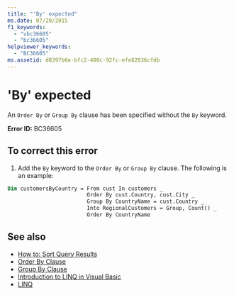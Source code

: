 ```yaml
---
title: "'By' expected"
ms.date: 07/20/2015
f1_keywords: 
  - "vbc36605"
  - "bc36605"
helpviewer_keywords: 
  - "BC36605"
ms.assetid: d0397b6e-bfc2-400c-92fc-efe82036cfdb
---
```

# 'By' expected
An `Order By` or `Group By` clause has been specified without the `By` keyword.  
  
 **Error ID:** BC36605  
  
## To correct this error  
  
1.  Add the `By` keyword to the `Order By` or `Group By` clause. The following is an example:  
  
```vb  
Dim customersByCountry = From cust In customers _  
                         Order By cust.Country, cust.City _  
                         Group By CountryName = cust.Country _  
                         Into RegionalCustomers = Group, Count() _  
                         Order By CountryName  
```  
  
## See also
- [How to: Sort Query Results](../../visual-basic/programming-guide/language-features/linq/how-to-sort-query-results-by-using-linq.md)
- [Order By Clause](../../visual-basic/language-reference/queries/order-by-clause.md)
- [Group By Clause](../../visual-basic/language-reference/queries/group-by-clause.md)
- [Introduction to LINQ in Visual Basic](../../visual-basic/programming-guide/language-features/linq/introduction-to-linq.md)
- [LINQ](../../visual-basic/programming-guide/language-features/linq/index.md)
